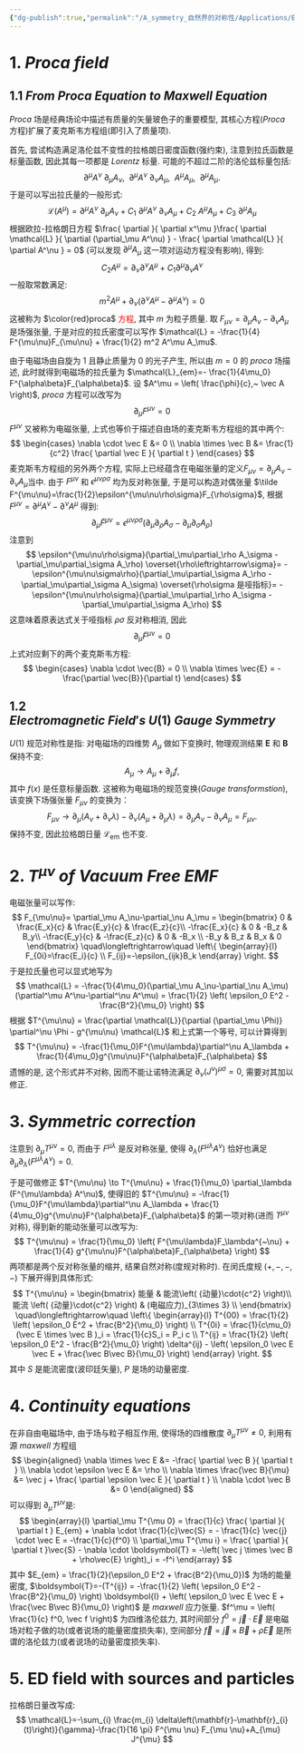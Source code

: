 ```yaml
---
{"dg-publish":true,"permalink":"/A_symmetry_自然界的对称性/Applications/Electrodynamics/","created":"2025-03-12T22:33:45.968+08:00"}
---
```



# 1. $Proca$ $field$
## 1.1 $From\ Proca\ Equation \ to \ Maxwell\ Equation$
$Proca$ 场是经典场论中描述有质量的矢量玻色子的重要模型, 其核心方程($Proca$ 方程)扩展了麦克斯韦方程组(即引入了质量项).

首先, 尝试构造满足洛伦兹不变性的拉格朗日密度函数(强约束), 注意到拉氏函数是标量函数, 因此其每一项都是 $Lorentz$ 标量. 可能的不超过二阶的洛伦兹标量包括:
$$
\partial^\mu A^\nu ~ \partial_\mu A_\nu, \ \ 
\partial^\mu A^\nu ~ \partial_\nu A_\mu, \ \ 
A^\mu A_\mu,\ \ 
\partial^\mu A_\mu.
$$
于是可以写出拉氏量的一般形式:
$$
\mathcal{L}(A^\mu) = \partial^\mu A^\nu ~ \partial_\mu A_\nu  +
C_1 ~ \partial^\mu A^\nu ~ \partial_\nu A_\mu  +
C_2 ~ A^\mu A_\mu  +
C_3 ~ \partial^\mu A_\mu
$$
根据欧拉-拉格朗日方程 $\frac{ \partial  }{ \partial x^\mu }\frac{ \partial \mathcal{L} }{ \partial (\partial_\mu A^\nu) } - \frac{ \partial \mathcal{L} }{ \partial A^\nu } = 0$ (可以发现 $\partial^\mu A_\mu$ 这一项对运动方程没有影响), 得到:
$$
C_2 A^\mu = \partial_\nu \partial^\nu A^\mu + C_1 \partial^\mu \partial_\nu A^\nu
$$
一般取常数满足:
$$
m^2A^\mu + \partial_\nu \left( \partial^\nu A^\mu - \partial^\mu A^\nu \right) = 0
$$
这被称为 $\color{red}proca$ <font color="#ff0000">方程</font>, 其中 $m$ 为粒子质量. 取 $F_{\mu\nu} = \partial_\mu A_\nu - \partial_\nu A_\mu$ 是场强张量, 于是对应的拉氏密度可以写作 $\mathcal{L} = -\frac{1}{4} F^{\mu\nu}F_{\mu\nu} + \frac{1}{2} m^2 A^\mu A_\mu$. 

由于电磁场由自旋为 $1$ 且静止质量为 $0$ 的光子产生, 所以由 $m=0$ 的 $proca$ 场描述, 此时就得到电磁场的拉氏量为 $\mathcal{L}_{em}=- \frac{1}{4\mu_0} F^{\alpha\beta}F_{\alpha\beta}$. 设 $A^\mu = \left( \frac{\phi}{c},~ \vec A \right)$, $proca$ 方程可以改写为
$$
\partial_\mu F^{\mu\nu} = 0
$$
$F^{\mu\nu}$ 又被称为电磁张量, 上式也等价于描述自由场的麦克斯韦方程组的其中两个:
$$
\begin{cases}
\nabla \cdot \vec E &= 0 \\
\nabla \times \vec B &= \frac{1}{c^2} \frac{ \partial \vec E }{ \partial t }
\end{cases}
$$
麦克斯韦方程组的另外两个方程, 实际上已经蕴含在电磁张量的定义$F_{\mu\nu} = \partial_\mu A_\nu - \partial_\nu A_\mu$当中. 由于 $F^{\mu\nu}$ 和 $\epsilon^{\mu\nu\rho\sigma}$ 均为反对称张量, 于是可以构造对偶张量 $\tilde F^{\mu\nu}=\frac{1}{2}\epsilon^{\mu\nu\rho\sigma}F_{\rho\sigma}$, 根据 $F^{\mu\nu} = \partial^\mu A^\nu - \partial^\nu A^\mu$ 得到:
$$
\partial_\mu \tilde F^{\mu\nu} = \epsilon^{\mu\nu\rho\sigma}(\partial_\mu\partial_\rho A_\sigma - \partial_\mu\partial_\sigma A_\rho )
$$
注意到
$$
\epsilon^{\mu\nu\rho\sigma}(\partial_\mu\partial_\rho A_\sigma - \partial_\mu\partial_\sigma A_\rho)
\overset{\rho\leftrightarrow\sigma}=
-\epsilon^{\mu\nu\sigma\rho}(\partial_\mu\partial_\sigma A_\rho - \partial_\mu\partial_\sigma A_\sigma)
\overset{\rho\sigma 是哑指标}=
-\epsilon^{\mu\nu\rho\sigma}(\partial_\mu\partial_\rho A_\sigma - \partial_\mu\partial_\sigma A_\rho)
$$
这意味着原表达式关于哑指标 $\rho\sigma$ 反对称相消, 因此
$$
\partial_\mu \tilde F^{\mu\nu} = 0
$$
上式对应剩下的两个麦克斯韦方程:
$$
\begin{cases}
\nabla \cdot \vec{B} = 0 \\
\nabla \times \vec{E} = -\frac{\partial \vec{B}}{\partial t}
\end{cases}
$$
## 1.2 $Electromagnetic\ Field's\ U(1)\ Gauge\ Symmetry$
$U(1)$ 规范对称性是指: 对电磁场的四维势 $A_\mu$ 做如下变换时, 物理观测结果 $\mathbf{E}$ 和 $\mathbf{B}$ 保持不变:
$$
A_\mu \to A_\mu + \partial_\mu f,
$$
其中 $f(x)$ 是任意标量函数. 这被称为电磁场的规范变换($Gauge~transformstion$), 该变换下场强张量 $F_{\mu\nu}$ 的变换为：
$$
F_{\mu\nu} \to \partial_\mu (A_\nu + \partial_\nu \lambda) - \partial_\nu (A_\mu + \partial_\mu \lambda) = \partial_\mu A_\nu - \partial_\nu A_\mu = F_{\mu\nu}.
$$
保持不变, 因此拉格朗日量 $\mathcal{L}_{\text{em}}$ 也不变.
# 2. $T^{\mu\nu}\ of\ Vacuum\ Free\ EMF$
电磁张量可以写作:
$$
F_{\mu\nu}= \partial_\mu A_\nu-\partial_\nu A_\mu
= \begin{bmatrix}   0 & \frac{E_x}{c} & \frac{E_y}{c} & \frac{E_z}{c}\\   -\frac{E_x}{c} & 0 & -B_z & B_y\\   -\frac{E_y}{c} & -\frac{E_z}{c} & 0 & -B_x \\    -B_y & B_z & B_x & 0 \end{bmatrix} 
\quad\longleftrightarrow\quad
\left\{
\begin{array}{l} F_{0i}=\frac{E_i}{c} \\ F_{ij}=-\epsilon_{ijk}B_k \end{array}
\right.
$$
于是拉氏量也可以显式地写为
$$
\mathcal{L} 
= -\frac{1}{4\mu_0}(\partial_\mu A_\nu-\partial_\nu A_\mu)(\partial^\mu A^\nu-\partial^\nu A^\mu)
= \frac{1}{2} \left( \epsilon_0 E^2 - \frac{B^2}{\mu_0} \right)
$$
根据 $T^{\mu\nu} = \frac{\partial \mathcal{L}}{\partial (\partial_\mu \Phi)} \partial^\nu \Phi - g^{\mu\nu} \mathcal{L}$ 和上式第一个等号, 可以计算得到
$$
T^{\mu\nu} = -\frac{1}{\mu_0}F^{\mu\lambda}\partial^\nu A_\lambda + \frac{1}{4\mu_0}g^{\mu\nu}F^{\alpha\beta}F_{\alpha\beta}
$$
遗憾的是, 这个形式并不对称, 因而不能让诺特流满足 $\partial_\nu (J^\nu)^{\mu\sigma} = 0$, 需要对其加以修正.
# 3. $Symmetric\ correction$
注意到 $\partial_\mu T^{\mu\nu}=0$, 而由于 $F^{\mu\lambda}$ 是反对称张量, 使得 $\partial_\lambda (F^{\mu\lambda} A^\nu)$ 恰好也满足 $\partial_\mu\partial_\lambda (F^{\mu\lambda} A^\nu)=0$.

于是可做修正 $T^{\mu\nu} \to T^{\mu\nu} + \frac{1}{\mu_0} \partial_\lambda (F^{\mu\lambda} A^\nu)$, 使得旧的 $T^{\mu\nu} = -\frac{1}{\mu_0}F^{\mu\lambda}\partial^\nu A_\lambda + \frac{1}{4\mu_0}g^{\mu\nu}F^{\alpha\beta}F_{\alpha\beta}$ 的第一项对称(进而 $T^{\mu\nu}$ 对称), 得到新的能动张量可以改写为:
$$
T^{\mu\nu} = \frac{1}{\mu_0} \left( F^{\mu\lambda}F_\lambda^{~\nu} + \frac{1}{4} g^{\mu\nu}F^{\alpha\beta}F_{\alpha\beta} \right)
$$
两项都是两个反对称张量的缩并, 结果自然对称(度规对称时). 在闵氏度规 $(+,-,-,-)$ 下展开得到具体形式:
$$
T^{\mu\nu} = \begin{bmatrix}   能量 & 能流\left( {动量}\cdot{c^2} \right)\\  能流 \left( {动量}\cdot{c^2} \right) & (电磁应力)_{3\times 3} \\   \end{bmatrix}
\quad\longleftrightarrow\quad
\left\{
\begin{array}{l} 
T^{00} = \frac{1}{2} \left( \epsilon_0 E^2 + \frac{B^2}{\mu_0} \right)
\\ 
T^{0i} = \frac{1}{c\mu_0} (\vec E \times \vec B )_i = \frac{1}{c}S_i = P_i c
\\
T^{ij} = \frac{1}{2} \left( \epsilon_0 E^2 - \frac{B^2}{\mu_0} \right) \delta^{ij} - \left( \epsilon_0 \vec E \vec E + \frac{\vec B\vec B}{\mu_0} \right)
\end{array}
\right.
$$
其中 $S$ 是能流密度(波印廷矢量), $P$ 是场的动量密度.
# 4. $Continuity\ equations$
在非自由电磁场中, 由于场与粒子相互作用, 使得场的四维散度 $\partial_\mu T^{\mu\nu} \neq 0$, 利用有源 $maxwell$ 方程组
$$
\begin{aligned}
\nabla \times \vec E &= -\frac{ \partial \vec B }{ \partial t } \\
\nabla \cdot \epsilon  \vec E &= \rho \\
\nabla \times \frac{\vec B}{\mu} &= \vec j  + \frac{ \partial \epsilon \vec E }{ \partial t } \\
\nabla \cdot \vec B &= 0
\end{aligned}
$$
可以得到 $\partial_\mu T^{\mu\nu}$是:
$$
\begin{array}{l} 
\partial_\mu T^{\mu 0}
= \frac{1}{c} \frac{ \partial  }{ \partial t } E_{em} + \nabla \cdot \frac{1}{c}\vec{S}
 = - \frac{1}{c} \vec{j} \cdot \vec E = -\frac{1}{c}{f^0}
\\ 
\partial_\mu T^{\mu i} = \frac{ \partial  }{ \partial t }\vec{S} - \nabla \cdot \boldsymbol{T} = -\left( \vec j \times \vec B + \rho\vec{E} \right)_i = -f^i
\end{array}
$$
其中 $E_{em} = \frac{1}{2}(\epsilon_0 E^2 + \frac{B^2}{\mu_0})$ 为场的能量密度, $\boldsymbol{T}=-(T^{ij}) = -\frac{1}{2} \left( \epsilon_0 E^2 - \frac{B^2}{\mu_0} \right) \boldsymbol{I} + \left( \epsilon_0 \vec E \vec E + \frac{\vec B\vec B}{\mu_0} \right)$ 是 $maxwell$ 应力张量. $f^\mu = \left( \frac{1}{c} f^0, \vec f \right)$ 为四维洛伦兹力, 其时间部分 $f^0 = \vec j \cdot \vec E$ 是电磁场对粒子做的功(或者说场的能量密度损失率), 空间部分 $\vec f = \vec j \times \vec B + \rho \vec E$ 是所谓的洛伦兹力(或者说场的动量密度损失率).

# 5. ED field with sources and particles
拉格朗日量改写成:
$$
\mathcal{L}=-\sum_{i} \frac{m_{i} \delta\left(\mathbf{r}-\mathbf{r}_{i}(t)\right)}{\gamma}-\frac{1}{16 \pi} F^{\mu \nu} F_{\mu \nu}+A_{\mu} J^{\mu}
$$






